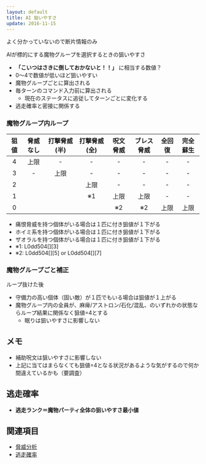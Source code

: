 ```yaml
---
layout: default
title: AI 狙いやすさ
update: 2016-11-15
---
```


よく分かっていないので断片情報のみ


AIが標的にする魔物グループを選択するときの狙いやすさ

* __「こいつはさきに倒しておかないと！！」__ に相当する数値？
* 0～4で数値が低いほど狙いやすい
* 魔物グループごとに算出される
* 毎ターンのコマンド入力前に算出される
	* 現在のステータスに追従してターンごとに変化する
* 逃走確率と密接に関係する

### 魔物グループ内ループ

| 狙値 | 脅威なし | 打撃脅威(半) | 打撃脅威(全) | 呪文脅威 | ブレス脅威 | 全回復 | 完全蘇生 |
|:----:|:--------:|:------------:|:------------:|:--------:|:----------:|:------:|:--------:|
|   4  | 上限     | -            | -            | -        | -          | -      | -        |
|   3  | -        | 上限         | -            | -        | -          | -      | -        |
|   2  |          |              | 上限         | -        | -          | -      | -        |
|   1  |          |              | ※1          | 上限     | 上限       | -      | -        |
|   0  |          |              |              | ※2      | ※2        | 上限   | 上限     |

* 痛恨脅威を持つ個体がいる場合は１匹に付き狙値が１下がる
* ホイミ系を持つ個体がいる場合は１匹に付き狙値が１下がる
* ザオラルを持つ個体がいる場合は１匹に付き狙値が１下がる
* ※1: L0dd504[][3]
* ※2: L0dd504[][5] or L0dd504[][7]

### 魔物グループごと補正

ループ抜けた後

* 守備力の高い個体（固い敵）が１匹でもいる場合は狙値が１上がる
* 魔物グループ内の全員が、麻痺/アストロン/石化/混乱、のいずれかの状態ならループ結果に関係なく狙値=4とする
	* 眠りは狙いやすさに影響しない


## メモ

* 補助呪文は狙いやすさに影響しない
* 上記に当てはまらなくても狙値=4となる状況があるような気がするので何か間違えているかも（要調査）


## 逃走確率

* __逃走ランク＝魔物パーティ全体の狙いやすさ最小値__


## 関連項目

* [脅威分析](threat_analysis)
* [逃走確率](escape)
